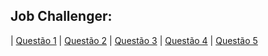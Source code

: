 ## Job Challenger:


| [Questão 1](https://github.com/dayvison06/jobchallenger/blob/main/Questao_1.cs) 
| [Questão 2](https://github.com/dayvison06/jobchallenger/blob/main/Questao_2.cs) 
| [Questão 3](https://github.com/dayvison06/jobchallenger/blob/main/Questao_3.cs)
| [Questão 4](https://github.com/dayvison06/jobchallenger/blob/main/Questao_4.cs)
| [Questão 5](https://github.com/dayvison06/jobchallenger/blob/main/Questao_5.cs)
